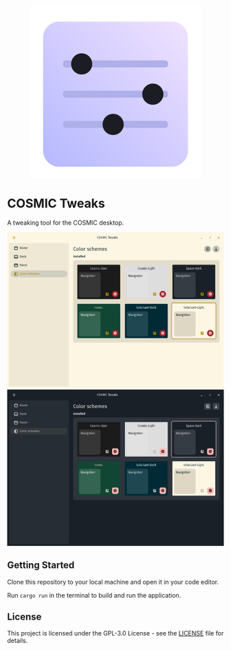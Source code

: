 <div align="center">
    <img src="res/icons/hicolor/256x256/apps/dev.edfloreshz.CosmicTweaks.svg" width="400"/>
</div>

# COSMIC Tweaks

A tweaking tool for the COSMIC desktop.

![window-light.png](res/screenshots/window-light.png#gh-light-mode-only)
![window-dark.png](res/screenshots/window-dark.png#gh-dark-mode-only)

## Getting Started
Clone this repository to your local machine and open it in your code editor.

Run `cargo run` in the terminal to build and run the application.

## License
This project is licensed under the GPL-3.0 License - see the [LICENSE](LICENSE) file for details.
